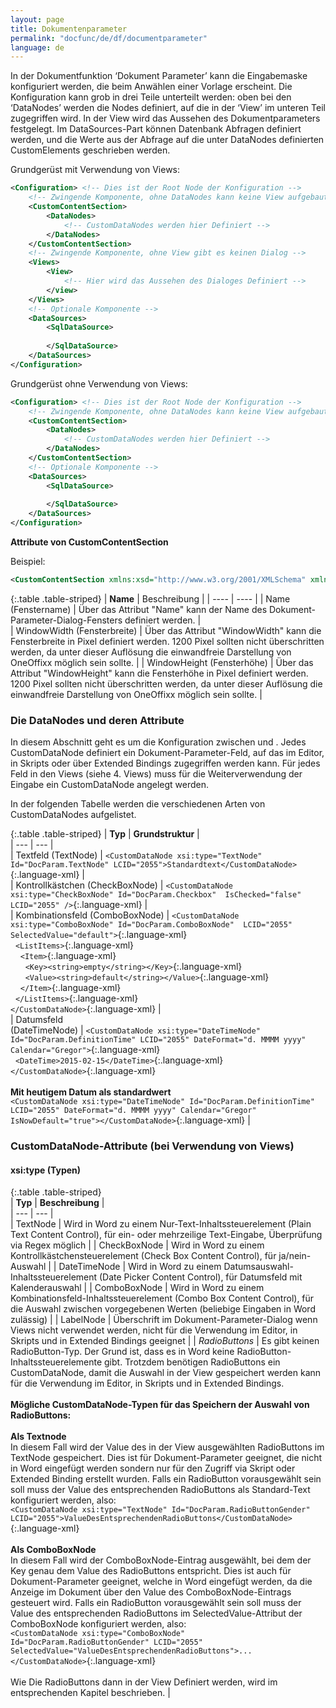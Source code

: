 ```yaml
---
layout: page
title: Dokumentenparameter
permalink: "docfunc/de/df/documentparameter"
language: de
---
```


In der Dokumentfunktion ‘Dokument Parameter’ kann die Eingabemaske konfiguriert werden, die beim Anwählen einer Vorlage erscheint. Die Konfiguration kann grob in drei Teile unterteilt werden: oben bei den ‘DataNodes’ werden die Nodes definiert, auf die in der ‘View’ im unteren Teil zugegriffen wird. In der View wird das Aussehen des Dokumentparameters festgelegt. Im DataSources-Part können Datenbank Abfragen definiert werden, und die Werte aus der Abfrage auf die unter DataNodes definierten CustomElements geschrieben werden.

Grundgerüst mit Verwendung von Views:
```xml
<Configuration>	<!-- Dies ist der Root Node der Konfiguration -->
	<!-- Zwingende Komponente, ohne DataNodes kann keine View aufgebaut werden	-->
	<CustomContentSection>
		<DataNodes>
			<!-- CustomDataNodes werden hier Definiert -->
		</DataNodes>
	</CustomContentSection>
	<!-- Zwingende Komponente, ohne View gibt es keinen Dialog -->
	<Views>
		<View>
			<!-- Hier wird das Aussehen des Dialoges Definiert -->
		</view>
	</Views>
	<!-- Optionale Komponente -->
	<DataSources>
		<SqlDataSource>
		
		</SqlDataSource>
	</DataSources>
</Configuration>
```

Grundgerüst ohne Verwendung von Views:
```xml
<Configuration>	<!-- Dies ist der Root Node der Konfiguration -->
	<!-- Zwingende Komponente, ohne DataNodes kann keine View aufgebaut werden	-->
	<CustomContentSection>
		<DataNodes>
			<!-- CustomDataNodes werden hier Definiert -->
		</DataNodes>
	</CustomContentSection>	
	<!-- Optionale Komponente -->
	<DataSources>
		<SqlDataSource>
		
		</SqlDataSource>
	</DataSources>
</Configuration>
```

__Attribute von CustomContentSection__  

Beispiel:
```xml
<CustomContentSection xmlns:xsd="http://www.w3.org/2001/XMLSchema" xmlns:xsi="http://www.w3.org/2001/XMLSchema-instance" Name="Dokument-Parameter" WindowWidth="750" WindowHeight="750">
```

{:.table .table-striped}
|  __Name__  |  Beschreibung  |
|  ----  | ----  |
|   Name (Fenstername)  |    Über das Attribut "Name" kann der Name des Dokument-Parameter-Dialog-Fensters definiert werden.  |  
| WindowWidth (Fensterbreite) |  Über das Attribut "WindowWidth" kann die Fensterbreite in Pixel definiert werden. 1200 Pixel sollten nicht überschritten werden, da unter dieser Auflösung die einwandfreie Darstellung von OneOffixx möglich sein sollte. |
| WindowHeight (Fensterhöhe) |  Über das Attribut "WindowHeight" kann die Fensterhöhe in Pixel definiert werden. 1200 Pixel sollten nicht überschritten werden, da unter dieser Auflösung die einwandfreie Darstellung von OneOffixx möglich sein sollte. |

### Die DataNodes und deren Attribute

  In diesem Abschnitt geht es um die Konfiguration zwischen <DataNodes> und </DataNodes>.
  Jedes CustomDataNode definiert ein Dokument-Parameter-Feld, auf das im Editor, in Skripts
  oder über Extended Bindings zugegriffen werden kann.
  Für jedes Feld in den Views (siehe 4. Views) muss für die Weiterverwendung der Eingabe ein
  CustomDataNode angelegt werden.

In der folgenden Tabelle werden die verschiedenen Arten von CustomDataNodes aufgelistet.

{:.table .table-striped}
|  __Typ__     |  __Grundstruktur__  |             
|  --- 	|  ---	|    
|  Textfeld (TextNode) | `<CustomDataNode xsi:type="TextNode" Id="DocParam.TextNode" LCID="2055">Standardtext</CustomDataNode>`{:.language-xml}    |   
|  Kontrollkästchen (CheckBoxNode) | `<CustomDataNode xsi:type="CheckBoxNode" Id="DocParam.Checkbox"  IsChecked="false"  LCID="2055" />`{:.language-xml}  |    
|  Kombinationsfeld	(ComboBoxNode)	| `<CustomDataNode xsi:type="ComboBoxNode" Id="DocParam.ComboBoxNode"  LCID="2055" SelectedValue="default">`{:.language-xml}<br>&nbsp;&nbsp;`<ListItems>`{:.language-xml}<br>&nbsp;&nbsp;&nbsp;&nbsp;`<Item>`{:.language-xml}<br>&nbsp;&nbsp;&nbsp;&nbsp;&nbsp;&nbsp;`<Key><string>empty</string></Key>`{:.language-xml}<br>&nbsp;&nbsp;&nbsp;&nbsp;&nbsp;&nbsp;`<Value><string>default</string></Value>`{:.language-xml}<br>&nbsp;&nbsp;&nbsp;&nbsp;`</Item>`{:.language-xml}<br>&nbsp;&nbsp;`</ListItems>`{:.language-xml}<br>`</CustomDataNode>`{:.language-xml}   |     
|  Datumsfeld <br> (DateTimeNode)  |  `<CustomDataNode xsi:type="DateTimeNode" Id="DocParam.DefinitionTime" LCID="2055" DateFormat="d. MMMM yyyy" Calendar="Gregor">`{:.language-xml}<br>&nbsp;&nbsp;`<DateTime>2015-02-15</DateTime>`{:.language-xml}<br>`</CustomDataNode>`{:.language-xml} <br> <br>__Mit heutigem Datum als standardwert__ <br> `<CustomDataNode xsi:type="DateTimeNode" Id="DocParam.DefinitionTime" LCID="2055" DateFormat="d. MMMM yyyy" Calendar="Gregor" IsNowDefault="true"></CustomDataNode>`{:.language-xml}  |

### CustomDataNode-Attribute (bei Verwendung von Views)  

#### xsi:type (Typen)  
  
  

{:.table .table-striped}  
|  __Typ__     |  __Beschreibung__  |             
|  --- 	|  ---	|    
|  TextNode   |  Wird in Word zu einem Nur-Text-Inhaltssteuerelement (Plain Text Content Control), für ein- oder mehrzeilige Text-Eingabe, Überprüfung via Regex möglich  |
|  CheckBoxNode |  Wird in Word zu einem Kontrollkästchensteuerelement (Check Box Content Control), für ja/nein-Auswahl  |
|  DateTimeNode | Wird in Word zu einem Datumsauswahl-Inhaltssteuerelement (Date Picker Content Control), für Datumsfeld mit Kalenderauswahl |
|  ComboBoxNode  | Wird in Word zu einem Kombinationsfeld-Inhaltssteuerelement (Combo Box Content Control), für die Auswahl zwischen vorgegebenen Werten (beliebige Eingaben in Word zulässig)  |
|  LabelNode  |  Überschrift im Dokument-Parameter-Dialog wenn Views nicht verwendet werden, nicht für die Verwendung im Editor, in Skripts und in Extended Bindings geeignet  |
|  *RadioButtons*  |  Es gibt keinen RadioButton-Typ. Der Grund ist, dass es in Word keine RadioButton-Inhaltssteuerelemente gibt. Trotzdem benötigen RadioButtons ein CustomDataNode, damit die Auswahl in der View gespeichert werden kann für die Verwendung im Editor, in Skripts und in Extended Bindings. <br><br> __Mögliche CustomDataNode-Typen für das Speichern der Auswahl von RadioButtons:__ <br><br>__Als Textnode__ <br> In diesem Fall wird der Value des in der View ausgewählten RadioButtons im TextNode gespeichert. Dies ist für Dokument-Parameter geeignet, die nicht in Word eingefügt werden sondern nur für den Zugriff via Skript oder Extended Binding erstellt wurden. Falls ein RadioButton vorausgewählt sein soll muss der Value des entsprechenden RadioButtons als Standard-Text konfiguriert werden, also: <br> `<CustomDataNode xsi:type="TextNode" Id="DocParam.RadioButtonGender" LCID="2055">ValueDesEntsprechendenRadioButtons</CustomDataNode>`{:.language-xml} <br><br> __Als ComboBoxNode__ <br> In diesem Fall wird der ComboBoxNode-Eintrag ausgewählt, bei dem der Key genau dem Value des RadioButtons entspricht. Dies ist auch für Dokument-Parameter geeignet, welche in Word eingefügt werden, da die Anzeige im Dokument über den Value des ComboBoxNode-Eintrags gesteuert wird. Falls ein RadioButton vorausgewählt sein soll muss der Value des entsprechenden RadioButtons im SelectedValue-Attribut der ComboBoxNode konfiguriert werden, also: <br> `<CustomDataNode xsi:type="ComboBoxNode" Id="DocParam.RadioButtonGender" LCID="2055" SelectedValue="ValueDesEntsprechendenRadioButtons">...</CustomDataNode>`{:.language-xml} <br><br> Wie Die RadioButtons dann in der View Definiert werden, wird im entsprechenden Kapitel beschrieben. |

